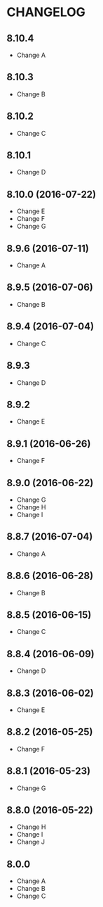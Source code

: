 # CHANGELOG

## 8.10.4

- Change A

## 8.10.3

- Change B

## 8.10.2

- Change C

## 8.10.1

- Change D

## 8.10.0 (2016-07-22)

- Change E
- Change F
- Change G

## 8.9.6 (2016-07-11)

- Change A

## 8.9.5 (2016-07-06)

- Change B

## 8.9.4 (2016-07-04)

- Change C

## 8.9.3

- Change D

## 8.9.2

- Change E

## 8.9.1 (2016-06-26)

- Change F

## 8.9.0 (2016-06-22)

- Change G
- Change H
- Change I

## 8.8.7 (2016-07-04)

- Change A

## 8.8.6 (2016-06-28)

- Change B

## 8.8.5 (2016-06-15)

- Change C

## 8.8.4 (2016-06-09)

- Change D

## 8.8.3 (2016-06-02)

- Change E

## 8.8.2 (2016-05-25)

- Change F

## 8.8.1 (2016-05-23)

- Change G

## 8.8.0 (2016-05-22)

- Change H
- Change I
- Change J

## 8.0.0

- Change A
- Change B
- Change C
